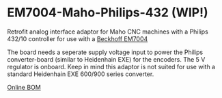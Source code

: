 # EM7004-Maho-Philips-432 (WIP!)
Retrofit analog interface adaptor for Maho CNC machines with a Philips 432/10 controller for use with a [Beckhoff EM7004](https://www.beckhoff.com/de-de/produkte/i-o/ethercat-klemmen/el-elm7xxx-kompakte-antriebstechnik/em7004.html) 

The board needs a seperate supply voltage input to power the Philips converter-board (similar to Heidenhain EXE) for the encoders. The 5 V regulator is onboard. Keep in mind this adaptor is not suited for use with a standard Heidenhain EXE 600/900 series converter.

[Online BOM](https://htmlpreview.github.io/?https://raw.githubusercontent.com/PedPEx/EM7004-Maho-Philips-432/main/bom/webviewer-BOM.html)
